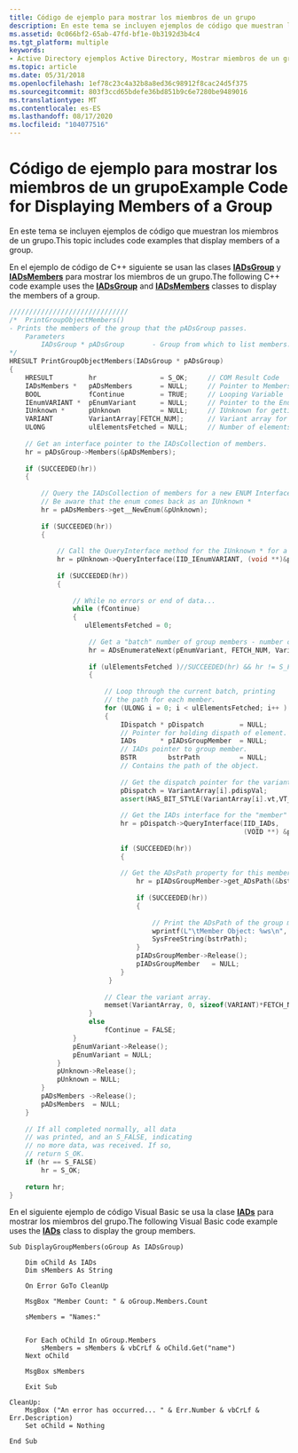 ```yaml
---
title: Código de ejemplo para mostrar los miembros de un grupo
description: En este tema se incluyen ejemplos de código que muestran los miembros de un grupo.
ms.assetid: 0c066bf2-65ab-47fd-bf1e-0b3192d3b4c4
ms.tgt_platform: multiple
keywords:
- Active Directory ejemplos Active Directory, Mostrar miembros de un grupo
ms.topic: article
ms.date: 05/31/2018
ms.openlocfilehash: 1ef78c23c4a32b8a8ed36c98912f8cac24d5f375
ms.sourcegitcommit: 803f3ccd65bdefe36bd851b9c6e7280be9489016
ms.translationtype: MT
ms.contentlocale: es-ES
ms.lasthandoff: 08/17/2020
ms.locfileid: "104077516"
---
```

# <a name="example-code-for-displaying-members-of-a-group"></a><span data-ttu-id="246c9-104">Código de ejemplo para mostrar los miembros de un grupo</span><span class="sxs-lookup"><span data-stu-id="246c9-104">Example Code for Displaying Members of a Group</span></span>

<span data-ttu-id="246c9-105">En este tema se incluyen ejemplos de código que muestran los miembros de un grupo.</span><span class="sxs-lookup"><span data-stu-id="246c9-105">This topic includes code examples that display members of a group.</span></span>

<span data-ttu-id="246c9-106">En el ejemplo de código de C++ siguiente se usan las clases [**IADsGroup**](/windows/desktop/api/iads/nn-iads-iadsgroup) y [**IADsMembers**](/windows/desktop/api/iads/nn-iads-iadsmembers) para mostrar los miembros de un grupo.</span><span class="sxs-lookup"><span data-stu-id="246c9-106">The following C++ code example uses the [**IADsGroup**](/windows/desktop/api/iads/nn-iads-iadsgroup) and [**IADsMembers**](/windows/desktop/api/iads/nn-iads-iadsmembers) classes to display the members of a group.</span></span>


```C++
//////////////////////////////
/*  PrintGroupObjectMembers()    
- Prints the members of the group that the pADsGroup passes.
    Parameters
        IADsGroup * pADsGroup       - Group from which to list members.
*/
HRESULT PrintGroupObjectMembers(IADsGroup * pADsGroup)
{
    HRESULT         hr                = S_OK;     // COM Result Code
    IADsMembers *   pADsMembers       = NULL;     // Pointer to Members of the IADsGroup
    BOOL            fContinue         = TRUE;     // Looping Variable
    IEnumVARIANT *  pEnumVariant      = NULL;     // Pointer to the Enum variant
    IUnknown *      pUnknown          = NULL;     // IUnknown for getting the ENUM initially
    VARIANT         VariantArray[FETCH_NUM];      // Variant array for temp holding returned data
    ULONG           ulElementsFetched = NULL;     // Number of elements retrieved
 
    // Get an interface pointer to the IADsCollection of members.
    hr = pADsGroup->Members(&pADsMembers);
 
    if (SUCCEEDED(hr))
    {
 
        // Query the IADsCollection of members for a new ENUM Interface.
        // Be aware that the enum comes back as an IUnknown *
        hr = pADsMembers->get__NewEnum(&pUnknown);
 
        if (SUCCEEDED(hr))
        {
 
            // Call the QueryInterface method for the IUnknown * for a IEnumVARIANT interface.
            hr = pUnknown->QueryInterface(IID_IEnumVARIANT, (void **)&pEnumVariant);
 
            if (SUCCEEDED(hr))
            {
 
                // While no errors or end of data...
                while (fContinue) 
                {
                   ulElementsFetched = 0;
 
                    // Get a "batch" number of group members - number of rows that FETCH_NUM specifies
                    hr = ADsEnumerateNext(pEnumVariant, FETCH_NUM, VariantArray, &ulElementsFetched);
 
                    if (ulElementsFetched )//SUCCEEDED(hr) && hr != S_FALSE)
                    {
 
                        // Loop through the current batch, printing 
                        // the path for each member.
                        for (ULONG i = 0; i < ulElementsFetched; i++ ) 
                        {
                            IDispatch * pDispatch         = NULL; 
                            // Pointer for holding dispath of element.
                            IADs      * pIADsGroupMember  = NULL; 
                            // IADs pointer to group member.
                            BSTR        bstrPath          = NULL; 
                            // Contains the path of the object.
 
                            // Get the dispatch pointer for the variant.
                            pDispatch = VariantArray[i].pdispVal;
                            assert(HAS_BIT_STYLE(VariantArray[i].vt,VT_DISPATCH));
 
                            // Get the IADs interface for the "member" of this group.
                            hr = pDispatch->QueryInterface(IID_IADs,
                                                           (VOID **) &pIADsGroupMember) ;
 
                            if (SUCCEEDED(hr))
                            {
 
                            // Get the ADsPath property for this member.
                                hr = pIADsGroupMember->get_ADsPath(&bstrPath) ;
 
                                if (SUCCEEDED(hr))
                                {
 
                                    // Print the ADsPath of the group member.
                                    wprintf(L"\tMember Object: %ws\n", bstrPath);
                                    SysFreeString(bstrPath);
                                }
                                pIADsGroupMember->Release();
                                pIADsGroupMember   = NULL;
                            }
                         }
 
                        // Clear the variant array.
                        memset(VariantArray, 0, sizeof(VARIANT)*FETCH_NUM);
                    }
                    else
                        fContinue = FALSE;
                }
                pEnumVariant->Release();
                pEnumVariant = NULL;
            }
            pUnknown->Release();
            pUnknown = NULL;
        }
        pADsMembers ->Release();
        pADsMembers  = NULL;
    }
 
    // If all completed normally, all data
    // was printed, and an S_FALSE, indicating 
    // no more data, was received. If so,
    // return S_OK.
    if (hr == S_FALSE)
        hr = S_OK;
 
    return hr;
}
```



<span data-ttu-id="246c9-107">En el siguiente ejemplo de código Visual Basic se usa la clase [**IADs**](/windows/desktop/api/iads/nn-iads-iads) para mostrar los miembros del grupo.</span><span class="sxs-lookup"><span data-stu-id="246c9-107">The following Visual Basic code example uses the [**IADs**](/windows/desktop/api/iads/nn-iads-iads) class to display the group members.</span></span>


```VB
Sub DisplayGroupMembers(oGroup As IADsGroup)

    Dim oChild As IADs
    Dim sMembers As String

    On Error GoTo CleanUp

    MsgBox "Member Count: " & oGroup.Members.Count

    sMembers = "Names:"


    For Each oChild In oGroup.Members
        sMembers = sMembers & vbCrLf & oChild.Get("name")
    Next oChild

    MsgBox sMembers

    Exit Sub

CleanUp:
    MsgBox ("An error has occurred... " & Err.Number & vbCrLf & Err.Description)
    Set oChild = Nothing

End Sub
```



 

 